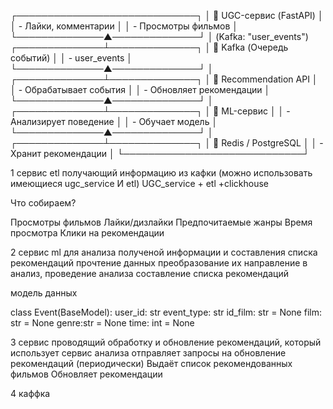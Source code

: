  ┌─────────────────────────────┐
 │ 🎥 UGC-сервис (FastAPI)     │
 │  - Лайки, комментарии       │
 │  - Просмотры фильмов        │
 └──────────────▲──────────────┘
                │ (Kafka: "user_events")
 ┌──────────────┴──────────────┐
 │ 📨 Kafka (Очередь событий)  │
 │  - user_events              │
 └──────────────▲──────────────┘
                │
 ┌──────────────┴──────────────┐
 │ 🤖 Recommendation API       │
 │  - Обрабатывает события     │
 │  - Обновляет рекомендации   │
 └──────────────▲──────────────┘
                │
 ┌──────────────┴──────────────┐
 │ 🧠 ML-сервис                │
 │  - Анализирует поведение    │
 │  - Обучает модель           │
 └──────────────▲──────────────┘
                │
 ┌──────────────┴──────────────┐
 │ 🏪 Redis / PostgreSQL       │
 │  - Хранит рекомендации      │
 └─────────────────────────────┘


1 сервис etl получающий информацию из кафки (можно использовать имеющиеся ugc_service И etl)
UGC_service + etl +clickhouse

Что собираем?

Просмотры фильмов
Лайки/дизлайки
Предпочитаемые жанры
Время просмотра
Клики на рекомендации

2 сервис ml для анализа полученой информации и составления списка рекомендаций
прочтение данных преобразование их направление в анализ, проведение анализа составление списка рекомендаций 

модель данных

class Event(BaseModel):
    user_id: str
    event_type: str
    id_film: str = None
    film: str = None
    genre:str = None
    time: int = None

3 сервис проводящий обработку и обновление рекомендаций, который использует сервис анализа
отправляет запросы на обновление рекомендаций (периодически)
Выдаёт список рекомендованных фильмов
Обновляет рекомендации

4 каффка 
